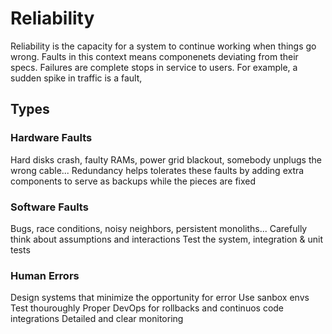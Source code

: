 # Reliability

Reliability is the capacity for a system to continue working when things go wrong. Faults in this context means componenets deviating from their specs. Failures are complete stops in service to users. For example, a sudden spike in traffic is a fault,

## Types

### Hardware Faults
Hard disks crash, faulty RAMs, power grid blackout, somebody unplugs the wrong cable...
Redundancy helps tolerates these faults by adding extra components to serve as backups while the pieces are fixed

### Software Faults
Bugs, race conditions, noisy neighbors, persistent monoliths...
Carefully think about assumptions and interactions
Test the system, integration & unit tests
### Human Errors
Design systems that minimize the opportunity for error 
Use sanbox envs
Test thouroughly
Proper DevOps for rollbacks and continuos code integrations
Detailed and clear monitoring

